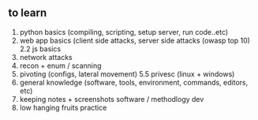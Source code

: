 ## to learn 

1. python basics (compiling, scripting, setup server, run code..etc) 
2. web app basics (client side attacks, server side attacks (owasp top 10) 
2.2 js basics
3. network attacks 
4. recon + enum /  scanning 
5. pivoting (configs, lateral movement) 
5.5 privesc (linux + windows) 
6. general knowledge (software, tools, environment, commands, editors, etc) 
7. keeping notes + screenshots software / methodlogy dev
8. low hanging fruits practice 

